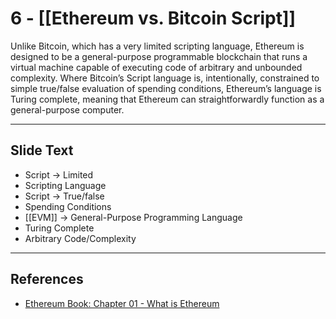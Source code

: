 # 6 - [[Ethereum vs. Bitcoin Script]]

Unlike Bitcoin, which has a very limited scripting language, Ethereum is designed to be a general-purpose programmable blockchain that runs a virtual machine capable of executing code of arbitrary and unbounded complexity. Where Bitcoin’s Script language is, intentionally, constrained to simple true/false evaluation of spending conditions, Ethereum’s language is Turing complete, meaning that Ethereum can straightforwardly function as a general-purpose computer.

___
## Slide Text
- Script -> Limited 
- Scripting Language
- Script -> True/false
- Spending Conditions
- [[EVM]] -> General-Purpose Programming Language
- Turing Complete
- Arbitrary Code/Complexity
___
## References
- [Ethereum Book: Chapter 01 - What is Ethereum](https://github.com/ethereumbook/ethereumbook/blob/develop/01what-is.asciidoc)